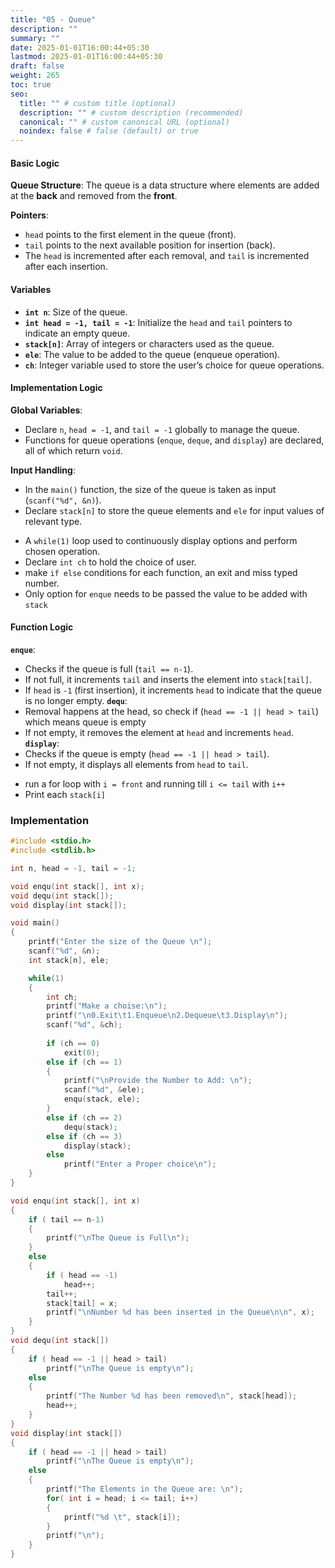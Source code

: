 ```yaml
---
title: "05 - Queue"
description: ""
summary: ""
date: 2025-01-01T16:00:44+05:30
lastmod: 2025-01-01T16:00:44+05:30
draft: false
weight: 265
toc: true
seo:
  title: "" # custom title (optional)
  description: "" # custom description (recommended)
  canonical: "" # custom canonical URL (optional)
  noindex: false # false (default) or true
---
```


#### **Basic Logic**

**Queue Structure**: The queue is a data structure where elements are added at the **back** and removed from the **front**.

**Pointers**:
- `head` points to the first element in the queue (front).
- `tail` points to the next available position for insertion (back).
- The `head` is incremented after each removal, and `tail` is incremented after each insertion.

#### **Variables**

- **`int n`**: Size of the queue.
- **`int head = -1, tail = -1`**: Initialize the `head` and `tail` pointers to indicate an empty queue.
- **`stack[n]`**: Array of integers or characters used as the queue.
- **`ele`**: The value to be added to the queue (enqueue operation).
- **`ch`**: Integer variable used to store the user’s choice for queue operations.

#### Implementation Logic

**Global Variables**:
- Declare `n`, `head = -1`, and `tail = -1` globally to manage the queue.
- Functions for queue operations (`enque`, `deque`, and `display`) are declared, all of which return `void`.

**Input Handling**:
- In the `main()` function, the size of the queue is taken as input (`scanf("%d", &n)`).
- Declare `stack[n]` to store the queue elements and `ele` for input values of relevant type.

* A `while(1)` loop used to continuously display options and perform chosen operation.
* Declare `int ch` to hold the choice of user.
* make `if else` conditions for each function, an exit and miss typed number.
* Only option for `enque` needs to be passed the value to be added with `stack`

#### **Function Logic**

**`enque`**:
- Checks if the queue is full (`tail == n-1`).
- If not full, it increments `tail` and inserts the element into `stack[tail]`.
- If `head` is `-1` (first insertion), it increments `head` to indicate that the queue is no longer empty.
**`dequ`**:
- Removal happens at the head, so check if (`head == -1 || head > tail`) which means queue is empty
- If not empty, it removes the element at `head` and increments `head`.
**`display`**:
- Checks if the queue is empty (`head == -1 || head > tail`).
- If not empty, it displays all elements from `head` to `tail`.
* run a for loop with `i = front` and running till `i <= tail` with `i++`
* Print each `stack[i]`

### Implementation

```c
#include <stdio.h>
#include <stdlib.h>

int n, head = -1, tail = -1;

void enqu(int stack[], int x);
void dequ(int stack[]);
void display(int stack[]);

void main()
{
	printf("Enter the size of the Queue \n");
	scanf("%d", &n);
	int stack[n], ele;

	while(1)
	{
		int ch;
		printf("Make a choise:\n");
		printf("\n0.Exit\t1.Enqueue\n2.Dequeue\t3.Display\n");
		scanf("%d", &ch);
		
		if (ch == 0)
			exit(0);
		else if (ch == 1)
		{
			printf("\nProvide the Number to Add: \n");
			scanf("%d", &ele);
			enqu(stack, ele);
		}
		else if (ch == 2)
			dequ(stack);
		else if (ch == 3)
			display(stack);
		else
			printf("Enter a Proper choice\n");
	}
}

void enqu(int stack[], int x)
{
	if ( tail == n-1)
	{
		printf("\nThe Queue is Full\n");
	}
	else
	{
		if ( head == -1)
			head++;
		tail++;
		stack[tail] = x;
		printf("\nNumber %d has been inserted in the Queue\n\n", x);	
	}
}
void dequ(int stack[])
{
	if ( head == -1 || head > tail)
		printf("\nThe Queue is empty\n");
	else
	{
		printf("The Number %d has been removed\n", stack[head]);
		head++;
	}
}
void display(int stack[])
{
	if ( head == -1 || head > tail)
		printf("\nThe Queue is empty\n");
	else
	{
		printf("The Elements in the Queue are: \n");
		for( int i = head; i <= tail; i++)
		{
			printf("%d \t", stack[i]);
		}
		printf("\n");
	}
}
```

